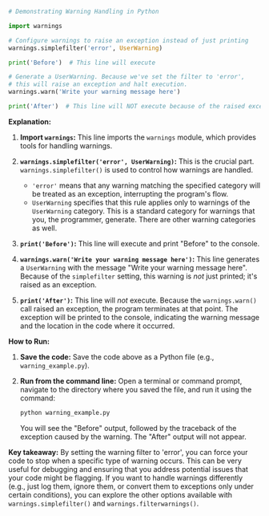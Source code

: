 ```python
# Demonstrating Warning Handling in Python

import warnings

# Configure warnings to raise an exception instead of just printing
warnings.simplefilter('error', UserWarning)

print('Before')  # This line will execute

# Generate a UserWarning. Because we've set the filter to 'error',
# this will raise an exception and halt execution.
warnings.warn('Write your warning message here')

print('After')  # This line will NOT execute because of the raised exception
```

**Explanation:**

1. **Import `warnings`:** This line imports the `warnings` module, which provides tools for handling warnings.

2. **`warnings.simplefilter('error', UserWarning)`:** This is the crucial part.  `warnings.simplefilter()` is used to control how warnings are handled.  
   - `'error'` means that any warning matching the specified category will be treated as an exception, interrupting the program's flow.
   - `UserWarning` specifies that this rule applies only to warnings of the `UserWarning` category.  This is a standard category for warnings that you, the programmer, generate.  There are other warning categories as well.

3. **`print('Before')`:** This line will execute and print "Before" to the console.

4. **`warnings.warn('Write your warning message here')`:** This line generates a `UserWarning` with the message "Write your warning message here". Because of the `simplefilter` setting, this warning is *not* just printed; it's raised as an exception.

5. **`print('After')`:** This line will *not* execute. Because the `warnings.warn()` call raised an exception, the program terminates at that point.  The exception will be printed to the console, indicating the warning message and the location in the code where it occurred.

**How to Run:**

1. **Save the code:** Save the code above as a Python file (e.g., `warning_example.py`).

2. **Run from the command line:** Open a terminal or command prompt, navigate to the directory where you saved the file, and run it using the command:

   ```bash
   python warning_example.py
   ```

   You will see the "Before" output, followed by the traceback of the exception caused by the warning.  The "After" output will not appear.

**Key takeaway:** By setting the warning filter to 'error', you can force your code to stop when a specific type of warning occurs. This can be very useful for debugging and ensuring that you address potential issues that your code might be flagging.  If you want to handle warnings differently (e.g., just log them, ignore them, or convert them to exceptions only under certain conditions), you can explore the other options available with `warnings.simplefilter()` and `warnings.filterwarnings()`.

